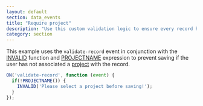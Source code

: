 ```yaml
---
layout: default
section: data_events
title: "Require project"
description: "Use this custom validation logic to ensure every record has a project selected before saving."
category: section
---
```


This example uses the `validate-record` event in conjunction with the [INVALID](/data-events/reference/invalid) function and [PROJECTNAME](/expressions/reference/projectname/) expression to prevent saving if the user has not associated a [project](http://www.fulcrumapp.com/help/projects/) with the record.

```js
ON('validate-record', function (event) {
  if(!PROJECTNAME()) {
    INVALID('Please select a project before saving!');
  }
});
```
